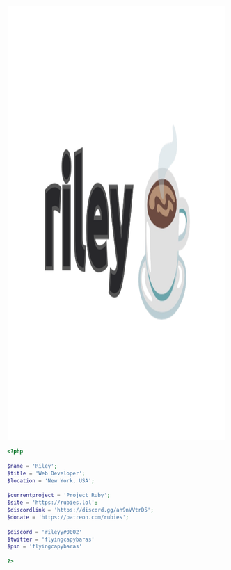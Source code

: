 <p align="center">
  <img src="https://github.com/flyingcapybaras/flyingcapybaras/raw/main/mybanner.png" width="500" height="1000" />
</p>

```php
<?php

$name = 'Riley';
$title = 'Web Developer';
$location = 'New York, USA';

$currentproject = 'Project Ruby';
$site = 'https://rubies.lol';
$discordlink = 'https://discord.gg/ah9nVVtrD5';
$donate = 'https://patreon.com/rubies';

$discord = 'rileyy#0002'
$twitter = 'flyingcapybaras'
$psn = 'flyingcapybaras'

?>
```
